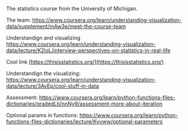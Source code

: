 The statistics course from the University of Michigan.

The team:
https://www.coursera.org/learn/understanding-visualization-data/supplement/mAw3e/meet-the-course-team

Understandign and visualizing
https://www.coursera.org/learn/understanding-visualization-data/lecture/K2loL/interview-perspectives-on-statistics-in-real-life

Cool link [https://thisisstatistics.org/](https://thisisstatistics.org/) 

Understandign the visualizing:
https://www.coursera.org/learn/understanding-visualization-data/lecture/3AvEp/cool-stuff-in-data

Assessment:
https://www.coursera.org/learn/python-functions-files-dictionaries/gradedLti/nnNy9/assessment-more-about-iteration

Optional params in functions:
https://www.coursera.org/learn/python-functions-files-dictionaries/lecture/Kyvww/optional-parameters

